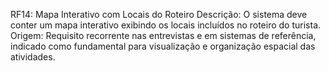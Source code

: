 RF14: Mapa Interativo com Locais do Roteiro
 Descrição: O sistema deve conter um mapa interativo exibindo os locais incluídos no roteiro do turista.
 Origem: Requisito recorrente nas entrevistas e em sistemas de referência, indicado como fundamental para visualização e organização espacial das atividades.

